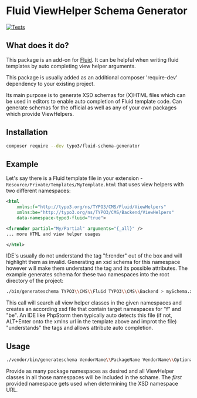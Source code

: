 Fluid ViewHelper Schema Generator
=================================

[![Tests](https://github.com/lolli42/Fluid.SchemaGenerator/actions/workflows/tests.yml/badge.svg)](https://github.com/lolli42/Fluid.SchemaGenerator/actions/workflows/tests.yml)

What does it do?
----------------

This package is an add-on for [Fluid](https://github.com/TYPO3/Fluid/). It can be helpful
when writing fluid templates by auto completing view helper arguments.

This package is usually added as an additional composer 'require-dev' dependency
to your existing project.

Its main purpose is to generate XSD schemas for (X)HTML files which can be used in editors
to enable auto completion of Fluid template code. Can generate schemas for the official as
well as any of your own packages which provide ViewHelpers.

Installation
------------

```bash
composer require --dev typo3/fluid-schema-generator
```

Example
-------

Let's say there is a Fluid template file in your extension - `Resource/Private/Templates/MyTemplate.html` that
uses view helpers with two different namespaces:

```xml
<html
    xmlns:f="http://typo3.org/ns/TYPO3/CMS/Fluid/ViewHelpers"
    xmlns:be="http://typo3.org/ns/TYPO3/CMS/Backend/ViewHelpers"
    data-namespace-typo3-fluid="true">

<f:render partial="My/Partial" arguments="{_all}" />
... more HTML and view helper usages

</html>
```

IDE`s usually do not understand the tag "f:render" out of the box and will highlight them as
invalid. Generating an xsd schema for this namespace however will make them understand the
tag and its possible attributes. The example generates schema for these two namespaces into
the root directory of the project:

```bash
./bin/generateschema TYPO3\\CMS\\Fluid TYPO3\\CMS\\Backend > mySchema.xsd
```

This call will search all view helper classes in the given namespaces and creates an according
xsd file that contain target namespaces for "f" and "be". An IDE like PhpStorm then typically
auto detects this file (if not, ALT+Enter onto the xmlns url in the template above and improt
the file) "understands" the tags and allows attribute auto completion.


Usage
-----

```bash
./vendor/bin/generateschema VendorName\\PackageName VendorName\\OptionalSecondPackage > schema.xsd
```

Provide as many package namespaces as desired and all ViewHelper classes in all those
namespaces will be included in the schame. The *first* provided namespace gets used
when determining the XSD namespace URL.
